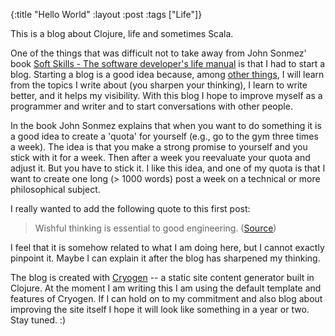 {:title "Hello World"
 :layout :post
 :tags  ["Life"]}

This is a blog about Clojure, life and sometimes Scala.

One of the things that was difficult not to take away from John Sonmez' book [Soft Skills - The software developer's life manual](http://www.amazon.com/Soft-Skills-software-developers-manual/dp/1617292397) is that I had to start a blog. Starting a blog is a good idea because, among [other things](http://howtostartablogonline.net/why-blog/), I will learn from the topics I write about (you sharpen your thinking), I learn to write better, and it helps my visibility. With this blog I hope to improve myself as a programmer and writer and to start conversations with other people.

In the book John Sonmez explains that when you want to do something it is a good idea to create a 'quota' for yourself (e.g., go to the gym three times a week). The idea is that you make a strong promise to yourself and you stick with it for a week. Then after a week you reevaluate your quota and adjust it. But you have to stick it. I like this idea, and one of my quota is that I want to create one long (> 1000 words) post a week on a technical or more philosophical subject.

I really wanted to add the following quote to this first post:
> Wishful thinking is essential to good engineering. ([Source](https://www.youtube.com/watch?v=erHp3r6PbJk&t=50m35s))

I feel that it is somehow related to what I am doing here, but I cannot exactly pinpoint it. Maybe I can explain it after the blog has sharpened my thinking.

The blog is created with [Cryogen](http://cryogenweb.org/) -- a static site content generator built in Clojure. At the moment I am writing this I am using the default template and features of Cryogen. If I can hold on to my commitment and also blog about improving the site itself I hope it will look like something in a year or two. Stay tuned. :)
